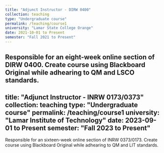 ```yaml
---
title: "Adjunct Instructor - DIRW 0400"
collection: teaching
type: "Undergraduate course"
permalink: /teaching/course1
university: "Lamar State College Orange"
date: 2021-10-01 to Present
semester: "Fall 2021 to Present"
---
```

Responsible for an eight-week online section of DIRW 0400.
Create course using Blackboard Original while adhearing to QM and LSCO standards.
---
title: "Adjunct Instructor - INRW 0173/0373"
collection: teaching
type: "Undergraduate course"
permalink: /teaching/course1
university: "Lamar Institute of Technology"
date: 2023-09-01 to Present
semester: "Fall 2023 to Present"
---
Responsible for an sixteen-week online section of INRW 0373/0173.
Create course using Blackboard Original while adhearing to QM and LIT standards.
